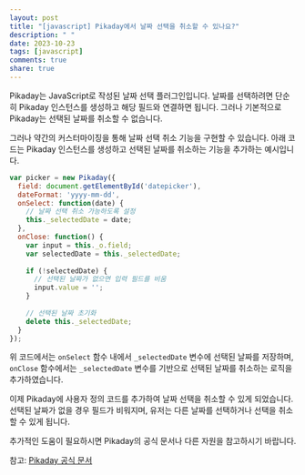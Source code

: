 ```yaml
---
layout: post
title: "[javascript] Pikaday에서 날짜 선택을 취소할 수 있나요?"
description: " "
date: 2023-10-23
tags: [javascript]
comments: true
share: true
---
```


Pikaday는 JavaScript로 작성된 날짜 선택 플러그인입니다. 날짜를 선택하려면 단순히 Pikaday 인스턴스를 생성하고 해당 필드와 연결하면 됩니다. 그러나 기본적으로 Pikaday는 선택된 날짜를 취소할 수 없습니다.

그러나 약간의 커스터마이징을 통해 날짜 선택 취소 기능을 구현할 수 있습니다. 아래 코드는 Pikaday 인스턴스를 생성하고 선택된 날짜를 취소하는 기능을 추가하는 예시입니다.

```javascript
var picker = new Pikaday({
  field: document.getElementById('datepicker'),
  dateFormat: 'yyyy-mm-dd',
  onSelect: function(date) {
    // 날짜 선택 취소 가능하도록 설정
    this._selectedDate = date;
  },
  onClose: function() {
    var input = this._o.field;
    var selectedDate = this._selectedDate;
    
    if (!selectedDate) {
      // 선택된 날짜가 없으면 입력 필드를 비움
      input.value = '';
    }
    
    // 선택된 날짜 초기화
    delete this._selectedDate;
  }
});
```

위 코드에서는 `onSelect` 함수 내에서 `_selectedDate` 변수에 선택된 날짜를 저장하며, `onClose` 함수에서는 `_selectedDate` 변수를 기반으로 선택된 날짜를 취소하는 로직을 추가하였습니다.

이제 Pikaday에 사용자 정의 코드를 추가하여 날짜 선택을 취소할 수 있게 되었습니다. 선택된 날짜가 없을 경우 필드가 비워지며, 유저는 다른 날짜를 선택하거나 선택을 취소할 수 있게 됩니다.

추가적인 도움이 필요하시면 Pikaday의 공식 문서나 다른 자원을 참고하시기 바랍니다.

참고: [Pikaday 공식 문서](https://github.com/dbushell/Pikaday)